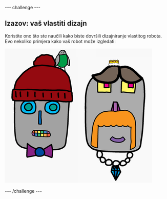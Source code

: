 \--- challenge \---

## Izazov: vaš vlastiti dizajn

Koristite ono što ste naučili kako biste dovršili dizajniranje vlastitog robota. Evo nekoliko primjera kako vaš robot može izgledati:

![screenshot](images/robot-examples.png)

\--- /challenge \---